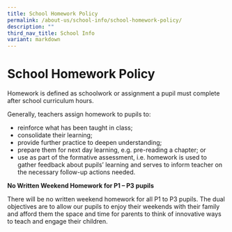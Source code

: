 ```yaml
---
title: School Homework Policy
permalink: /about-us/school-info/school-homework-policy/
description: ""
third_nav_title: School Info
variant: markdown
---
```

School Homework Policy
======================

  

Homework is defined as schoolwork or assignment a pupil must complete after school curriculum hours. 

  

Generally, teachers assign homework to pupils to:

*   reinforce what has been taught in class;
*   consolidate their learning;
*   provide further practice to deepen understanding;
*   prepare them for next day learning, e.g. pre-reading a chapter; or
*   use as part of the formative assessment, i.e. homework is used to gather feedback about pupils’ learning and serves to inform teacher on the necessary follow-up actions needed.

  

**No Written Weekend Homework for P1 – P3 pupils**

  

There will be no written weekend homework for all P1 to P3 pupils. The dual objectives are to allow our pupils to enjoy their weekends with their family and afford them the space and time for parents to think of innovative ways to teach and engage their children. 